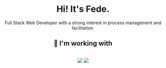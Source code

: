 <h1 align="center">Hi! It's Fede.</h1>
<p align="center">Full Stack Web Developer with a strong interest in process management and facilitation.</p>
<div align="center">
</div>
<h2 align="center">🔧 I'm working with</h2>
<br/>
<div align="center">
    <img src="https://skillicons.dev/icons?i=vscode,html,css,sass,javascript,typescript"/>
    <img src="https://skillicons.dev/icons?i=nodejs,angular,cs,wordpress,php,powershell,py,obsidian"/><br>
</div>
<br>
